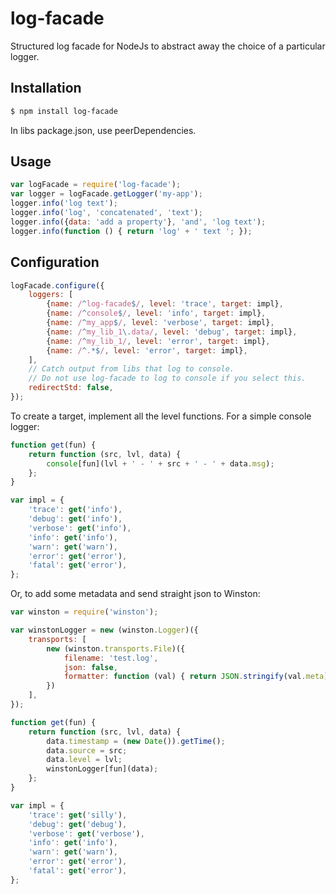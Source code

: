 
# log-facade

Structured log facade for NodeJs to abstract away the choice of a particular logger.

## Installation

```bash
$ npm install log-facade
```

In libs package.json, use peerDependencies.

## Usage

```js
var logFacade = require('log-facade');
var logger = logFacade.getLogger('my-app');
logger.info('log text');
logger.info('log', 'concatenated', 'text');
logger.info({data: 'add a property'}, 'and', 'log text');
logger.info(function () { return 'log' + ' text '; });
```

## Configuration

```javascript
logFacade.configure({
    loggers: [
        {name: /^log-facade$/, level: 'trace', target: impl},
        {name: /^console$/, level: 'info', target: impl},
        {name: /^my_app$/, level: 'verbose', target: impl},
        {name: /^my_lib_1\.data/, level: 'debug', target: impl},
        {name: /^my_lib_1/, level: 'error', target: impl},
        {name: /^.*$/, level: 'error', target: impl},
    ],
    // Catch output from libs that log to console.
    // Do not use log-facade to log to console if you select this.
    redirectStd: false,
});
```

To create a target, implement all the level functions. For a simple console logger:

```javascript
function get(fun) {
    return function (src, lvl, data) {
        console[fun](lvl + ' - ' + src + ' - ' + data.msg);
    };
}

var impl = {
    'trace': get('info'),
    'debug': get('info'),
    'verbose': get('info'),
    'info': get('info'),
    'warn': get('warn'),
    'error': get('error'),
    'fatal': get('error'),
};
```
Or, to add some metadata and send straight json to Winston:

```javascript
var winston = require('winston');

var winstonLogger = new (winston.Logger)({
    transports: [
        new (winston.transports.File)({
            filename: 'test.log',
            json: false,
            formatter: function (val) { return JSON.stringify(val.meta); }
        })
    ],
});

function get(fun) {
    return function (src, lvl, data) {
        data.timestamp = (new Date()).getTime();
        data.source = src;
        data.level = lvl;
        winstonLogger[fun](data);
    };
}

var impl = {
    'trace': get('silly'),
    'debug': get('debug'),
    'verbose': get('verbose'),
    'info': get('info'),
    'warn': get('warn'),
    'error': get('error'),
    'fatal': get('error'),
};
```
